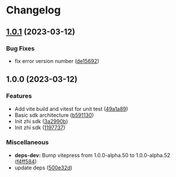 # Changelog

## [1.0.1](https://github.com/terwer/zhi-sdk/compare/v1.0.0...v1.0.1) (2023-03-12)


### Bug Fixes

* fix error version number ([de15692](https://github.com/terwer/zhi-sdk/commit/de15692cc141a23a72e180dd533732cb1fb2aa64))

## 1.0.0 (2023-03-12)


### Features

* Add vite build and vitest for unit test ([49a1a89](https://github.com/terwer/zhi-sdk/commit/49a1a892bb7ca33910be1c1d715e8bfe8b862028))
* Basic sdk architecture ([b591130](https://github.com/terwer/zhi-sdk/commit/b5911309e2f0d1a720b1aea352f0ad1631559c4a))
* Init zhi sdk ([3a2990b](https://github.com/terwer/zhi-sdk/commit/3a2990b5bc74c5e9499ebab6d35a0546b0b89495))
* Init zhi sdk ([1197737](https://github.com/terwer/zhi-sdk/commit/11977370b8ca092211c7188c394356f442f57690))


### Miscellaneous

* **deps-dev:** Bump vitepress from 1.0.0-alpha.50 to 1.0.0-alpha.52 ([f4ff584](https://github.com/terwer/zhi-sdk/commit/f4ff5844cbbdf3ff2c28ec44bf5320b2ce71efbb))
* update deps ([500e32d](https://github.com/terwer/zhi-sdk/commit/500e32d5d9d3f068908115f525f54945c7211d71))
